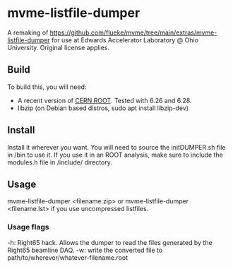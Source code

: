 # mvme-listfile-dumper

A remaking of https://github.com/flueke/mvme/tree/main/extras/mvme-listfile-dumper for use at Edwards Accelerator Laboratory @ Ohio University. Original license applies.

## Build

To build this, you will need:

- A recent version of [CERN ROOT](https://root.cern/ "ROOT: analyzing petabytes of data, scientifically."). Tested with 6.26 and 6.28.
- libzip (on Debian based distros, sudo apt install libzip-dev)

## Install

Install it wherever you want. You will need to source the initDUMPER.sh file in <path-to-install>/bin to use it. If you use it in an ROOT analysis, make sure to
include the modules.h file in <path-to-install>/include/ directory.

## Usage

mvme-listfile-dumper <filename.zip> or mvme-listfile-dumper <filename.lst> if you use uncompressed listfiles.

### Usage flags

-h: Right65 hack. Allows the dumper to read the files generated by the Right65 beamline DAQ.
-w: write the converted file to path/to/wherever/whatever-filename.root

